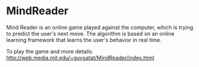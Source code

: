 # MindReader

Mind Reader is an online game played against the computer, which is trying to predict the user's next move. 
The algorithm is based on an online learning framework that learns the user's behavior in real time. 

To play the game and more details:
http://web.media.mit.edu/~guysatat/MindReader/index.html
